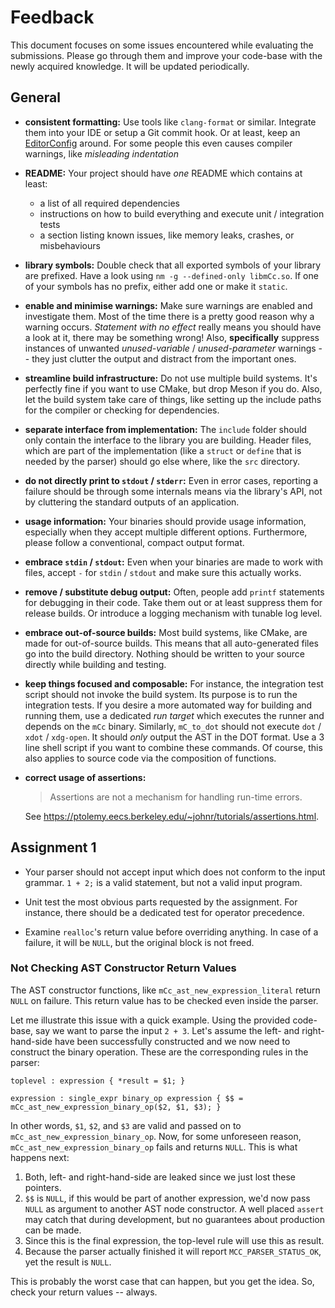 # Feedback

This document focuses on some issues encountered while evaluating the submissions.
Please go through them and improve your code-base with the newly acquired knowledge.
It will be updated periodically.

## General

- **consistent formatting:**
  Use tools like `clang-format` or similar.
  Integrate them into your IDE or setup a Git commit hook.
  Or at least, keep an [EditorConfig](http://editorconfig.org/) around.
  For some people this even causes compiler warnings, like *misleading indentation*

- **README:**
  Your project should have *one* README which contains at least:
    - a list of all required dependencies
    - instructions on how to build everything and execute unit / integration tests
    - a section listing known issues, like memory leaks, crashes, or misbehaviours

- **library symbols:**
  Double check that all exported symbols of your library are prefixed.
  Have a look using `nm -g --defined-only libmCc.so`.
  If one of your symbols has no prefix, either add one or make it `static`.

- **enable and minimise warnings:**
  Make sure warnings are enabled and investigate them.
  Most of the time there is a pretty good reason why a warning occurs.
  *Statement with no effect* really means you should have a look at it, there may be something wrong!
  Also, **specifically** suppress instances of unwanted *unused-variable* / *unused-parameter* warnings --
  they just clutter the output and distract from the important ones.

- **streamline build infrastructure:**
  Do not use multiple build systems.
  It's perfectly fine if you want to use CMake, but drop Meson if you do.
  Also, let the build system take care of things, like setting up the include paths for the compiler or checking for dependencies.

- **separate interface from implementation:**
  The `include` folder should only contain the interface to the library you are building.
  Header files, which are part of the implementation (like a `struct` or `define` that is needed by the parser) should go else where, like the `src` directory.

- **do not directly print to `stdout` / `stderr`:**
  Even in error cases, reporting a failure should be through some internals means via the library's API, not by cluttering the standard outputs of an application.

- **usage information:**
  Your binaries should provide usage information, especially when they accept multiple different options.
  Furthermore, please follow a conventional, compact output format.

- **embrace `stdin` / `stdout`:**
  Even when your binaries are made to work with files, accept `-` for `stdin` / `stdout` and make sure this actually works.

- **remove / substitute debug output:**
  Often, people add `printf` statements for debugging in their code.
  Take them out or at least suppress them for release builds.
  Or introduce a logging mechanism with tunable log level.

- **embrace out-of-source builds:**
  Most build systems, like CMake, are made for out-of-source builds.
  This means that all auto-generated files go into the build directory.
  Nothing should be written to your source directly while building and testing.

- **keep things focused and composable:**
  For instance, the integration test script should not invoke the build system.
  Its purpose is to run the integration tests.
  If you desire a more automated way for building and running them, use a dedicated *run target* which executes the runner and depends on the `mCc` binary.
  Similarly, `mC_to_dot` should not execute `dot` / `xdot` / `xdg-open`.
  It should *only* output the AST in the DOT format.
  Use a 3 line shell script if you want to combine these commands.
  Of course, this also applies to source code via the composition of functions.

- **correct usage of assertions:**
  > Assertions are not a mechanism for handling run-time errors.

  See <https://ptolemy.eecs.berkeley.edu/~johnr/tutorials/assertions.html>.

## Assignment 1

- Your parser should not accept input which does not conform to the input grammar.
  `1 + 2;` is a valid statement, but not a valid input program.

- Unit test the most obvious parts requested by the assignment.
  For instance, there should be a dedicated test for operator precedence.

- Examine `realloc`'s return value before overriding anything.
  In case of a failure, it will be `NULL`, but the original block is not freed.

### Not Checking AST Constructor Return Values

The AST constructor functions, like `mCc_ast_new_expression_literal` return `NULL` on failure.
This return value has to be checked even inside the parser.

Let me illustrate this issue with a quick example.
Using the provided code-base, say we want to parse the input `2 + 3`.
Let's assume the left- and right-hand-side have been successfully constructed and we now need to construct the binary operation.
These are the corresponding rules in the parser:

    toplevel : expression { *result = $1; }

    expression : single_expr binary_op expression { $$ = mCc_ast_new_expression_binary_op($2, $1, $3); }

In other words, `$1`, `$2`, and `$3` are valid and passed on to `mCc_ast_new_expression_binary_op`.
Now, for some unforeseen reason, `mCc_ast_new_expression_binary_op` fails and returns `NULL`.
This is what happens next:

1. Both, left- and right-hand-side are leaked since we just lost these pointers.
2. `$$` is `NULL`, if this would be part of another expression, we'd now pass `NULL` as argument to another AST node constructor.
   A well placed `assert` may catch that during development, but no guarantees about production can be made.
3. Since this is the final expression, the top-level rule will use this as result.
4. Because the parser actually finished it will report `MCC_PARSER_STATUS_OK`, yet the result is `NULL`.

This is probably the worst case that can happen, but you get the idea.
So, check your return values -- always.
